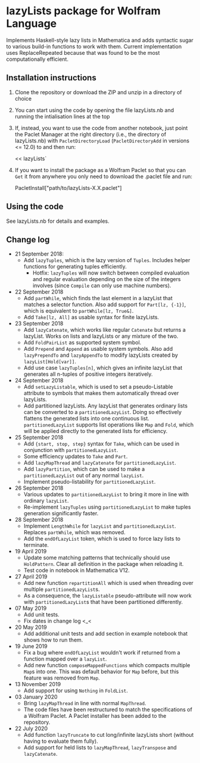 # lazyLists package for Wolfram Language

Implements Haskell-style lazy lists in Mathematica and adds syntactic sugar to various build-in functions to work with them. Current implementation uses ReplaceRepeated because that was found to be the most computationally efficient.

## Installation instructions

1. Clone the repository or download the ZIP and unzip in a directory of choice
2. You can start using the code by opening the file lazyLists.nb and running the intialisation lines at the top
3. If, instead, you want to use the code from another notebook, just point the Paclet Manager at the right directory (i.e., the directory of lazyLists.nb) with `PacletDirectoryLoad` (`PacletDirectoryAdd` in versions <= 12.0) to and then run:

    << lazyLists`

4. If you want to install the package as a Wolfram Paclet so that you can `Get` it from anywhere you only need to download the .paclet file and run:

    PacletInstall["path/to/lazyLists-X.X.paclet"]


## Using the code

See lazyLists.nb for details and examples.


## Change log

* 21 September 2018: 
    * Add `lazyTuples`, which is the lazy version of `Tuples`. Includes helper functions for generating tuples efficiently.
        * Hotfix: `lazyTuples` will now switch between compiled evaluation and regular evaluation depending on the size of the integers involves (since `Compile` can only use machine numbers).
* 22 September 2018
    * Add `partWhile`, which finds the last element in a lazyList that matches a selector function. Also add support for `Part[lz, {-1}]`, which is equivalent to `partWhile[lz, True&]`. 
    * Add `Take[lz, All]` as usable syntax for finite lazyLists.
* 23 September 2018
    * Add `lazyCatenate`, which works like regular `Catenate` but returns a lazyList. Works on lists and lazyLists or any mixture of the two.
    * Add `FoldPairList` as supported system symbol.
    * Add `Prepend` and `Append` as usable system symbols. Also add `lazyPrependTo` and `lazyAppendTo` to modify lazyLists created by `lazyList[Hold[var]]`.
    * Add use case `lazyTuples[n]`, which gives an infinite lazyList that generates all n-tuples of positive integers iteratively.
* 24 September 2018
    * Add `setLazyListable`, which is used to set a pseudo-Listable attribute to symbols that makes them automatically thread over lazyLists.
    * Add partitioned lazyLists. Any lazyList that generates ordinary lists can be converted to a `partitionedLazyList`. Doing so effectively flattens the generated lists into one continuous list. `partitionedLazyList` supports list operations like `Map` and `Fold`, which will be applied directly to the generated lists for efficiency.
* 25 September 2018
    * Add `{start, stop, step}` syntax for `Take`, which can be used in conjunction with `partitionedLazyList`.
    * Some efficiency updates to `Take` and `Part`.
    * Add `lazyMapThread` and `lazyCatenate` for `partitionedLazyList`.
    * Add `lazyPartition`, which can be used to make a `partitionedLazyList` out of any normal `lazyList`.
    * Implement pseudo-listability for `partitionedLazyList`.
* 26 September 2018
    * Various updates to `partitionedLazyList` to bring it more in line with ordinary `lazyList`.
    * Re-implement `lazyTuples` using `partitionedLazyList` to make tuples generation significantly faster.
* 28 September 2018
    * Implement `LengthWhile` for `lazyList` and `partitionedLazyList`. Replaces `partWhile`, which was removed.
    * Add the `endOfLazyList` token, which is used to force lazy lists to terminate.
* 19 April 2019
    * Update some matching patterns that technically should use `HoldPattern`. Clear all definition in the package when reloading it. 
    * Test code in notebook in Mathematica V12.
* 27 April 2019
    * Add new function `repartitionAll` which is used when threading over multiple `partitionedLazyList`s.
    * As a consequence, the `lazyListable` pseudo-attribute will now work with `partitionedLazyList`s that have been partitioned differently.
* 07 May 2019
    * Add unit tests.
    * Fix dates in change log <_<
* 20 May 2019
    * Add additional unit tests and add section in example notebook that shows how to run them.
* 19 June 2019
    * Fix a bug where `endOfLazyList` wouldn't work if returned from a function mapped over a `lazyList`.
    * Add new function `composeMappedFunctions` which compacts multiple `Map`s into one. This was default behavior for `Map` before, but this feature was removed from `Map`.
* 13 November 2019
    * Add support for using `Nothing` in `FoldList`.
* 03 January 2020
    * Bring `lazyMapThread` in line with normal `MapThread`.
    * The code files have been restructured to match the specifications of a Wolfram Paclet. A Paclet installer has been added to the repository.
* 22 July 2020
    * Add function `lazyTruncate` to cut long/infinite lazyLists short (without having to evaluate them fully).
    * Add support for held lists to `lazyMapThread`, `lazyTranspose` and `lazyCatenate`.
